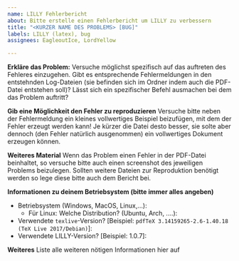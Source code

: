 ```yaml
---
name: LILLY Fehlerbericht
about: Bitte erstelle einen Fehlerbericht um LILLY zu verbessern
title: "<KURZER NAME DES PROBLEMS> [BUG]"
labels: LILLY (latex), bug
assignees: EagleoutIce, LordYellow

---
```


**Erkläre das Problem:**
Versuche möglichst spezifisch auf das auftreten des Fehleres einzugehen. Gibt es entsprechende Fehlermeldungen in den entstehnden Log-Dateien (sie befinden sich im Ordner indem auch die PDF-Datei entstehen soll)? Lässt sich ein spezifischer Befehl ausmachen bei dem das Problem auftritt?

**Gib eine Möglichkeit den Fehler zu reproduzieren**
Versuche bitte neben der Fehlermeldung ein kleines vollwertiges Beispiel beizufügen, mit dem der Fehler erzeugt werden kann! Je kürzer die Datei desto besser, sie solte aber dennoch (den Fehler natürlich ausgenommen) ein vollwertiges Dokument erzeugen können.

**Weiteres Material**
Wenn das Problem einen Fehler in der PDF-Datei beinhaltet, so versuche bitte auch einen screenshot des jeweiligen Problems beizulegen. Sollten weitere Dateien zur Reproduktion benötigt werden so lege diese bitte auch dem Bericht bei.

**Informationen zu deinem Betriebsystem (bitte immer alles angeben)**
 - Betriebsystem (Windows, MacOS, Linux,...):
    - Für Linux: Welche Distribution? (Ubuntu, Arch, ....): 
 - Verwendete `texlive`-Version? [Beispiel: `pdfTeX 3.14159265-2.6-1.40.18 (TeX Live 2017/Debian)`]:
 - Verwendete LILLY-Version? [Beispiel: 1.0.7]: 

**Weiteres**
Liste alle weiteren nötigen Informationen hier auf
